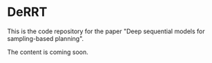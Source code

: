 # DeRRT

This is the code repository for the paper "Deep sequential models for sampling-based planning".

The content is coming soon.
